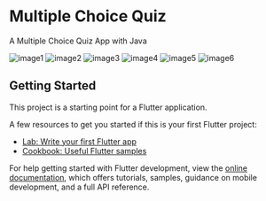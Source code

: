 # Multiple Choice Quiz

A Multiple Choice Quiz App with Java

![image1](https://user-images.githubusercontent.com/107287484/190454719-2a480b6d-951d-4845-82f9-c97be3b69dc2.png)
![image2](https://user-images.githubusercontent.com/107287484/190454726-63959000-b0fe-49fe-8f74-e35af5675f1b.png)
![image3](https://user-images.githubusercontent.com/107287484/190454735-fbcae402-4a0d-45a8-8bf8-b214cabb07e3.png)
![image4](https://user-images.githubusercontent.com/107287484/190454748-8b57fab0-0ff2-4353-8bef-41e54a61781f.png)
![image5](https://user-images.githubusercontent.com/107287484/190454760-033cc05b-2105-4857-9e2a-31ad9b7ff679.png)
![image6](https://user-images.githubusercontent.com/107287484/190454773-d8dd8c54-8956-4aa9-83a1-2570e6c0e879.png)

## Getting Started

This project is a starting point for a Flutter application.

A few resources to get you started if this is your first Flutter project:

- [Lab: Write your first Flutter app](https://docs.flutter.dev/get-started/codelab)
- [Cookbook: Useful Flutter samples](https://docs.flutter.dev/cookbook)

For help getting started with Flutter development, view the
[online documentation](https://docs.flutter.dev/), which offers tutorials,
samples, guidance on mobile development, and a full API reference.
